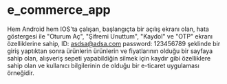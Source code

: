 # e_commerce_app
 Hem Android hem IOS'ta çalışan, başlangıçta bir açılış ekranı olan, hata göstergesi ile  "Oturum Aç", "Şifremi Unuttum", "Kaydol" ve "OTP" ekranı özelliklerine sahip, 
 ID: asdsa@adsa.com  password: 123456789 şeklinde bir giriş yaptıktan sonra ürünlerin ürünlerin ve fiyatlarının olduğu bir sayfaya sahip olan, alışveriş sepeti yapabildiğin 
 silmek için kaydır gibi özelliklere sahip olan ve kullanıcı bilgilerinin de olduğu bir e-ticaret uygulaması örneğidir.
